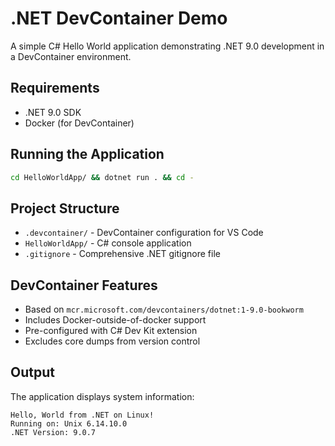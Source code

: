 # .NET DevContainer Demo

A simple C# Hello World application demonstrating .NET 9.0 development in a DevContainer environment.

## Requirements

- .NET 9.0 SDK
- Docker (for DevContainer)

## Running the Application

```bash
cd HelloWorldApp/ && dotnet run . && cd -
```

## Project Structure

- `.devcontainer/` - DevContainer configuration for VS Code
- `HelloWorldApp/` - C# console application
- `.gitignore` - Comprehensive .NET gitignore file

## DevContainer Features

- Based on `mcr.microsoft.com/devcontainers/dotnet:1-9.0-bookworm`
- Includes Docker-outside-of-docker support
- Pre-configured with C# Dev Kit extension
- Excludes core dumps from version control

## Output

The application displays system information:
```
Hello, World from .NET on Linux!
Running on: Unix 6.14.10.0
.NET Version: 9.0.7
```
